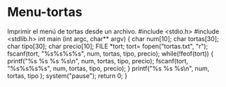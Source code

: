 # Menu-tortas
Imprimir el menú de tortas desde un archivo.
#include <stdio.h>
#include <stdlib.h>
int main (int argc, char** argv)
{
    char num[10];
    char tortas[30];
    char tipo[30];
    char precio[10];
    FILE *tort;
    tort= fopen("tortas.txt", "r");
    fscanf(tort, "%s%s%s%s", num, tortas, tipo, precio);
    while(!feof(tort))
    {
    printf("%s %s %s %s\n", num, tortas, tipo, precio);
    fscanf(tort, "%s%s%s%s", num, tortas, tipo, precio);
    }
    printf("%s %s %s\n", num, tortas, tipo );
    system("pause");
    return 0;
}
